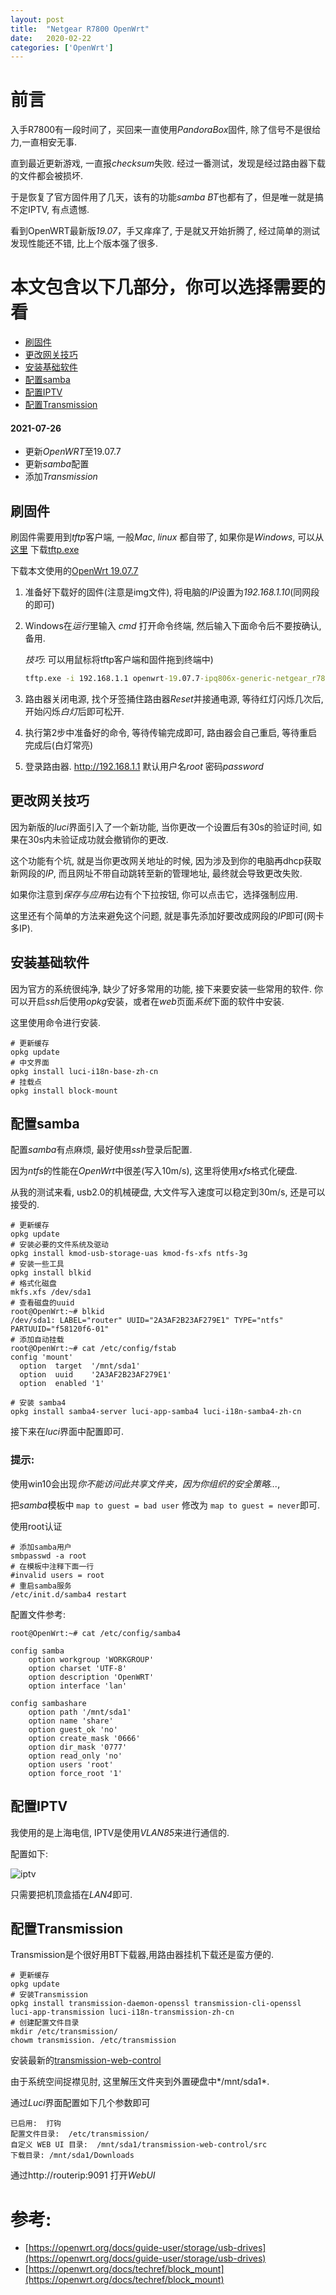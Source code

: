 ```yaml
---
layout: post
title:  "Netgear R7800 OpenWrt"
date:   2020-02-22
categories: ['OpenWrt']
---
```

# 前言

入手R7800有一段时间了，买回来一直使用*PandoraBox*固件, 除了信号不是很给力,一直相安无事. 

直到最近更新游戏, 一直报*checksum*失败. 经过一番测试，发现是经过路由器下载的文件都会被损坏.

于是恢复了官方固件用了几天，该有的功能*samba* *BT*也都有了，但是唯一就是搞不定IPTV, 有点遗憾.

看到OpenWRT最新版*19.07*，手又痒痒了, 于是就又开始折腾了, 经过简单的测试发现性能还不错, 比上个版本强了很多. 


# 本文包含以下几部分，你可以选择需要的看

- [刷固件](#刷固件)
- [更改网关技巧](#更改网关技巧)
- [安装基础软件](#安装基础软件)
- [配置samba](#配置samba)
- [配置IPTV](#配置iptv)
- [配置Transmission](#配置transmission)

#### 2021-07-26 
 - 更新*OpenWRT*至19.07.7
 - 更新*samba*配置
 - 添加*Transmission*

## 刷固件
刷固件需要用到*tftp*客户端, 一般*Mac*, *linux* 都自带了, 如果你是*Windows*, 可以从[这里](https://www.tftp-server.com/tftp-download.html)
下载[tftp.exe](https://www.winagents.com/downloads/tftp.exe)

下载本文使用的[OpenWrt 19.07.7](http://downloads.openwrt.org/releases/19.07.7/targets/ipq806x/generic/openwrt-19.07.7-ipq806x-generic-netgear_r7800-squashfs-factory.img)
1. 准备好下载好的固件(注意是img文件), 将电脑的*IP*设置为*192.168.1.10*(同网段的即可)
2. Windows在*运行*里输入 *cmd* 打开命令终端, 然后输入下面命令后不要按确认, 备用.

   *技巧*: 可以用鼠标将tftp客户端和固件拖到终端中)
   ```cmd
   tftp.exe -i 192.168.1.1 openwrt-19.07.7-ipq806x-generic-netgear_r7800-squashfs-factory.img
   ```
3. 路由器关闭电源, 找个牙签捅住路由器*Reset*并接通电源, 等待红灯闪烁几次后, 开始闪烁*白灯*后即可松开.
4. 执行第2步中准备好的命令, 等待传输完成即可, 路由器会自己重启, 等待重启完成后(白灯常亮)
5. 登录路由器. http://192.168.1.1 默认用户名*root* 密码*password*

## 更改网关技巧

因为新版的*luci*界面引入了一个新功能, 当你更改一个设置后有30s的验证时间, 如果在30s内未验证成功就会撤销你的更改. 

这个功能有个坑, 就是当你更改网关地址的时候, 因为涉及到你的电脑再dhcp获取新网段的*IP*, 而且网址不带自动跳转至新的管理地址, 最终就会导致更改失败.

如果你注意到*保存与应用*右边有个下拉按钮, 你可以点击它，选择强制应用.

这里还有个简单的方法来避免这个问题, 就是事先添加好要改成网段的*IP*即可(网卡多IP).

## 安装基础软件
因为官方的系统很纯净, 缺少了好多常用的功能, 接下来要安装一些常用的软件.
你可以开启*ssh*后使用*opkg*安装，或者在*web*页面*系统*下面的软件中安装.

这里使用命令进行安装.

```
# 更新缓存
opkg update
# 中文界面
opkg install luci-i18n-base-zh-cn
# 挂载点
opkg install block-mount
```

## 配置samba
配置*samba*有点麻烦, 最好使用*ssh*登录后配置.

因为*ntfs*的性能在*OpenWrt*中很差(写入10m/s), 这里将使用*xfs*格式化硬盘.

从我的测试来看, usb2.0的机械硬盘, 大文件写入速度可以稳定到30m/s, 还是可以接受的.


```
# 更新缓存
opkg update
# 安装必要的文件系统及驱动
opkg install kmod-usb-storage-uas kmod-fs-xfs ntfs-3g
# 安装一些工具
opkg install blkid 
# 格式化磁盘
mkfs.xfs /dev/sda1
# 查看磁盘的uuid
root@OpenWrt:~# blkid
/dev/sda1: LABEL="router" UUID="2A3AF2B23AF279E1" TYPE="ntfs" PARTUUID="f58120f6-01"
# 添加自动挂载
root@OpenWrt:~# cat /etc/config/fstab
config 'mount'
  option  target  '/mnt/sda1'
  option  uuid    '2A3AF2B23AF279E1'
  option  enabled '1'

# 安装 samba4
opkg install samba4-server luci-app-samba4 luci-i18n-samba4-zh-cn
```

接下来在*luci*界面中配置即可.

### 提示:

使用win10会出现*你不能访问此共享文件夹，因为你组织的安全策略...*, 

把*samba*模板中
```map to guest = bad user``` 修改为 ```map to guest = never```即可.

使用root认证
```
# 添加samba用户
smbpasswd -a root
# 在模板中注释下面一行
#invalid users = root
# 重启samba服务
/etc/init.d/samba4 restart
```

配置文件参考:
```
root@OpenWrt:~# cat /etc/config/samba4 

config samba
	option workgroup 'WORKGROUP'
	option charset 'UTF-8'
	option description 'OpenWRT'
	option interface 'lan'

config sambashare
	option path '/mnt/sda1'
	option name 'share'
	option guest_ok 'no'
	option create_mask '0666'
	option dir_mask '0777'
	option read_only 'no'
	option users 'root'
	option force_root '1'
```

## 配置IPTV

我使用的是上海电信, IPTV是使用*VLAN85*来进行通信的.

配置如下:

![iptv](/static/img/posts/iptv.jpg "iptv")

只需要把机顶盒插在*LAN4*即可.


## 配置Transmission
Transmission是个很好用BT下载器,用路由器挂机下载还是蛮方便的.

```
# 更新缓存
opkg update
# 安装Transmission
opkg install transmission-daemon-openssl transmission-cli-openssl luci-app-transmission luci-i18n-transmission-zh-cn
# 创建配置文件目录
mkdir /etc/transmission/
chowm transmission. /etc/transmission
```

安装最新的[transmission-web-control](https://github.com/ronggang/transmission-web-control)

由于系统空间捉襟见肘, 这里解压文件夹到外置硬盘中*/mnt/sda1*.

通过*Luci*界面配置如下几个参数即可
```
已启用:  打钩
配置文件目录:  /etc/transmission/
自定义 WEB UI 目录:  /mnt/sda1/transmission-web-control/src
下载目录: /mnt/sda1/Downloads
```

通过http://routerip:9091 打开*WebUI*


# 参考:
- [https://openwrt.org/docs/guide-user/storage/usb-drives](https://openwrt.org/docs/guide-user/storage/usb-drives)
- [https://openwrt.org/docs/techref/block_mount](https://openwrt.org/docs/techref/block_mount)